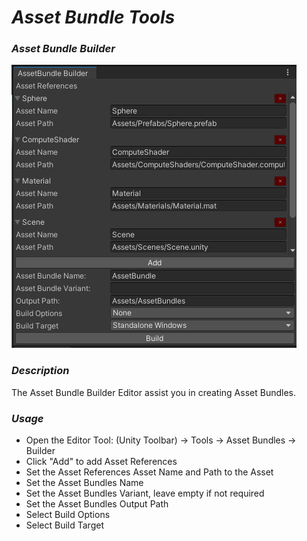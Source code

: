 # **_Asset Bundle Tools_**

### **_Asset Bundle Builder_**
![Asset Bundle Builder](./Documentation/AssetBundleBuilder.png "Asset Bundle Builder")
### _Description_
The Asset Bundle Builder Editor assist you in creating Asset Bundles.

### _Usage_
- Open the Editor Tool: (Unity Toolbar) -> Tools -> Asset Bundles -> Builder
- Click "Add" to add Asset References
- Set the Asset References Asset Name and Path to the Asset
- Set the Asset Bundles Name
- Set the Asset Bundles Variant, leave empty if not required
- Set the Asset Bundles Output Path
- Select Build Options
- Select Build Target